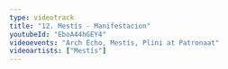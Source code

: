 ```yaml
---
type: videotrack
title: "12. Mestís - Manifestacion"
youtubeId: "EboA44hGEY4"
videoevents: "Arch Echo, Mestís, Plini at Patronaat"
videoartists: ["Mestís"]
---
```

